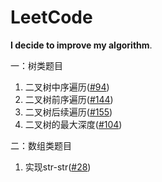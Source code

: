 # LeetCode
**I decide to improve my algorithm**.

一：树类题目

1. 二叉树中序遍历([#94](https://github.com/JieTrancender/leetcode/pull/1#issue-563787056))
2. 二叉树前序遍历([#144](https://github.com/JieTrancender/leetcode/pull/3#issue-563805265))
3. 二叉树后续遍历([#155](https://github.com/JieTrancender/leetcode/pull/4#issue-563813820))
4. 二叉树的最大深度([#104](https://github.com/JieTrancender/leetcode/pull/6#issue-563865100))

二：数组类题目

1. 实现str-str([#28](https://github.com/JieTrancender/leetcode/pull/2#issue-563790800))

